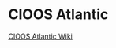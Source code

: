 # CIOOS Atlantic

[CIOOS Atlantic Wiki](https://github.com/cioos-atlantic/cioos-atlantic-wiki/wiki)
